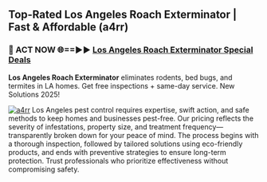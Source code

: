 ## Top-Rated Los Angeles Roach Exterminator | Fast & Affordable (a4rr)

<h3>🐜 ACT NOW 🌐==►► <a href="https://tinyurl.com/yc7vsfwc" rel="nofollow">Los Angeles Roach Exterminator Special Deals</a></h3>

**Los Angeles Roach Exterminator** eliminates rodents, bed bugs, and termites in LA homes. Get free inspections + same-day service. New Solutions 2025!

[![a4rr](https://i.imgur.com/1VzRXn8.jpeg)](https://tinyurl.com/yc7vsfwc)
Los Angeles pest control requires expertise, swift action, and safe methods to keep homes and businesses pest-free. Our pricing reflects the severity of infestations, property size, and treatment frequency—transparently broken down for your peace of mind. The process begins with a thorough inspection, followed by tailored solutions using eco-friendly products, and ends with preventive strategies to ensure long-term protection. Trust professionals who prioritize effectiveness without compromising safety.
